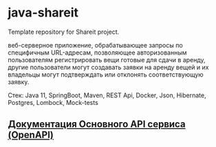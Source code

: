 # java-shareit
Template repository for Shareit project.

веб-серверное приложение, обрабатывающее запросы по специфичным URL-адресам, позволяющее авторизованным пользователям регистрировать вещи готовые для сдачи в аренду, другие пользователи могут создавать заявки на аренду вещей и их владельцы могут подтверждать или отклонять соответствующую заявку.

Cтек: Java 11, SpringBoot, Maven, REST Api, Docker, Json, Hibernate, Postgres, Lombock, Mock-tests

## [Документация Основного API сервиса (OpenAPI)](share-it-spec.json)
